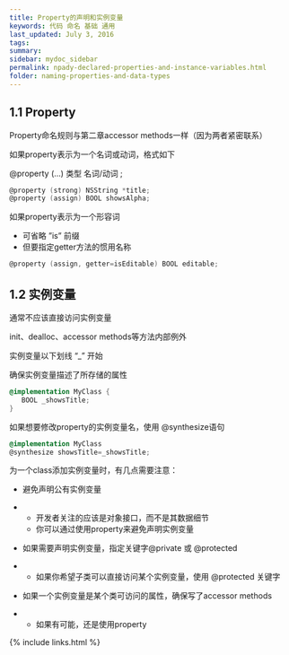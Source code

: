 ```yaml
---
title: Property的声明和实例变量
keywords: 代码 命名 基础 通用
last_updated: July 3, 2016
tags:
summary:
sidebar: mydoc_sidebar
permalink: npady-declared-properties-and-instance-variables.html
folder: naming-properties-and-data-types
---
```


## 1.1 Property

Property命名规则与第二章accessor methods一样（因为两者紧密联系）

如果property表示为一个名词或动词，格式如下

@property (…) 类型 名词/动词 ;

```objective-c
@property (strong) NSString *title;
@property (assign) BOOL showsAlpha;
```

如果property表示为一个形容词

- 可省略 ”is” 前缀
- 但要指定getter方法的惯用名称

```objective-c
@property (assign, getter=isEditable) BOOL editable;
```

## 1.2 实例变量

通常不应该直接访问实例变量

init、dealloc、accessor methods等方法内部例外

实例变量以下划线 “_” 开始

确保实例变量描述了所存储的属性

```objective-c
@implementation MyClass {
   BOOL _showsTitle;
}
```

如果想要修改property的实例变量名，使用 @synthesize语句

```objective-c
@implementation MyClass
@synthesize showsTitle=_showsTitle;
```

为一个class添加实例变量时，有几点需要注意：

- 避免声明公有实例变量

- - 开发者关注的应该是对象接口，而不是其数据细节
  - 你可以通过使用property来避免声明实例变量

- 如果需要声明实例变量，指定关键字@private 或 @protected

- - 如果你希望子类可以直接访问某个实例变量，使用 @protected 关键字

- 如果一个实例变量是某个类可访问的属性，确保写了accessor methods

- - 如果有可能，还是使用property





{% include links.html %}
